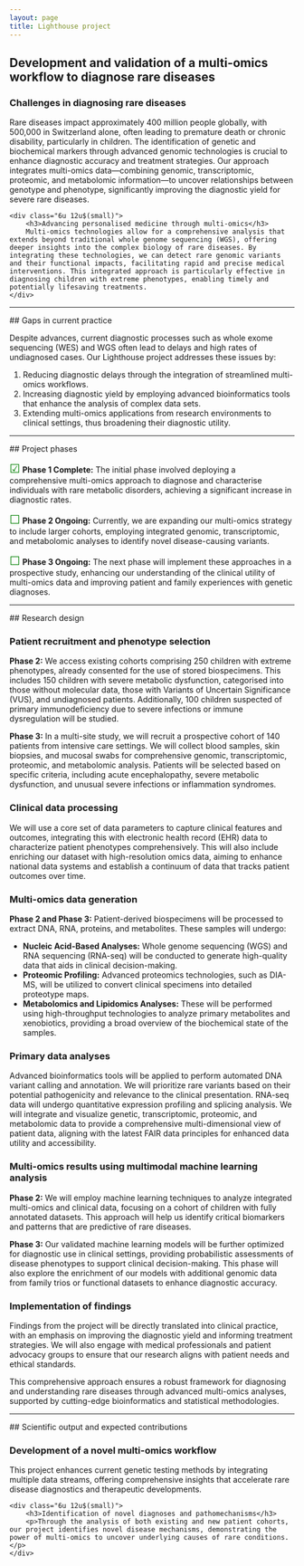 ```yaml
---
layout: page
title: Lighthouse project
---
```


## Development and validation of a multi-omics workflow to diagnose rare diseases

<div class="row">
    <div class="6u 12u$(small)">
        <h3>Challenges in diagnosing rare diseases</h3>
        Rare diseases impact approximately 400 million people globally, with 500,000 in Switzerland alone, often leading to premature death or chronic disability, particularly in children. The identification of genetic and biochemical markers through advanced genomic technologies is crucial to enhance diagnostic accuracy and treatment strategies. Our approach integrates multi-omics data—combining genomic, transcriptomic, proteomic, and metabolomic information—to uncover relationships between genotype and phenotype, significantly improving the diagnostic yield for severe rare diseases.
    </div>

    <div class="6u 12u$(small)">
        <h3>Advancing personalised medicine through multi-omics</h3>
        Multi-omics technologies allow for a comprehensive analysis that extends beyond traditional whole genome sequencing (WGS), offering deeper insights into the complex biology of rare diseases. By integrating these technologies, we can detect rare genomic variants and their functional impacts, facilitating rapid and precise medical interventions. This integrated approach is particularly effective in diagnosing children with extreme phenotypes, enabling timely and potentially lifesaving treatments.
    </div>
</div>

<hr>
## Gaps in current practice

Despite advances, current diagnostic processes such as whole exome sequencing (WES) and WGS often lead to delays and high rates of undiagnosed cases. Our Lighthouse project addresses these issues by:
1. Reducing diagnostic delays through the integration of streamlined multi-omics workflows.
2. Increasing diagnostic yield by employing advanced bioinformatics tools that enhance the analysis of complex data sets.
3. Extending multi-omics applications from research environments to clinical settings, thus broadening their diagnostic utility.

<hr>
## Project phases

<span style="color: green; font-size: 150%;">&#x2611;</span>
**Phase 1 Complete:**
The initial phase involved deploying a comprehensive multi-omics approach to diagnose and characterise individuals with rare metabolic disorders, achieving a significant increase in diagnostic rates.

<span style="color: green; font-size: 150%;">&#x2610;</span>
**Phase 2 Ongoing:**
Currently, we are expanding our multi-omics strategy to include larger cohorts, employing integrated genomic, transcriptomic, and metabolomic analyses to identify novel disease-causing variants.

<span style="color: green; font-size: 150%;">&#x2610;</span>
**Phase 3 Ongoing:**
The next phase will implement these approaches in a prospective study, enhancing our understanding of the clinical utility of multi-omics data and improving patient and family experiences with genetic diagnoses.

<hr>
## Research design

### Patient recruitment and phenotype selection

**Phase 2:** 
We access existing cohorts comprising 250 children with extreme phenotypes, already consented for the use of stored biospecimens. This includes 150 children with severe metabolic dysfunction, categorised into those without molecular data, those with Variants of Uncertain Significance (VUS), and undiagnosed patients. Additionally, 100 children suspected of primary immunodeficiency due to severe infections or immune dysregulation will be studied.

**Phase 3:** 
In a multi-site study, we will recruit a prospective cohort of 140 patients from intensive care settings. We will collect blood samples, skin biopsies, and mucosal swabs for comprehensive genomic, transcriptomic, proteomic, and metabolomic analysis. Patients will be selected based on specific criteria, including acute encephalopathy, severe metabolic dysfunction, and unusual severe infections or inflammation syndromes.

### Clinical data processing

We will use a core set of data parameters to capture clinical features and outcomes, integrating this with electronic health record (EHR) data to characterize patient phenotypes comprehensively. This will also include enriching our dataset with high-resolution omics data, aiming to enhance national data systems and establish a continuum of data that tracks patient outcomes over time.

### Multi-omics data generation 

**Phase 2 and Phase 3:** 
Patient-derived biospecimens will be processed to extract DNA, RNA, proteins, and metabolites. These samples will undergo:

- **Nucleic Acid-Based Analyses:** Whole genome sequencing (WGS) and RNA sequencing (RNA-seq) will be conducted to generate high-quality data that aids in clinical decision-making.
- **Proteomic Profiling:** Advanced proteomics technologies, such as DIA-MS, will be utilized to convert clinical specimens into detailed proteotype maps.
- **Metabolomics and Lipidomics Analyses:** These will be performed using high-throughput technologies to analyze primary metabolites and xenobiotics, providing a broad overview of the biochemical state of the samples.

### Primary data analyses

Advanced bioinformatics tools will be applied to perform automated DNA variant calling and annotation. We will prioritize rare variants based on their potential pathogenicity and relevance to the clinical presentation. RNA-seq data will undergo quantitative expression profiling and splicing analysis. We will integrate and visualize genetic, transcriptomic, proteomic, and metabolomic data to provide a comprehensive multi-dimensional view of patient data, aligning with the latest FAIR data principles for enhanced data utility and accessibility.

### Multi-omics results using multimodal machine learning analysis

**Phase 2:** 
We will employ machine learning techniques to analyze integrated multi-omics and clinical data, focusing on a cohort of children with fully annotated datasets. This approach will help us identify critical biomarkers and patterns that are predictive of rare diseases.

**Phase 3:** 
Our validated machine learning models will be further optimized for diagnostic use in clinical settings, providing probabilistic assessments of disease phenotypes to support clinical decision-making. This phase will also explore the enrichment of our models with additional genomic data from family trios or functional datasets to enhance diagnostic accuracy.

### Implementation of findings

Findings from the project will be directly translated into clinical practice, with an emphasis on improving the diagnostic yield and informing treatment strategies. We will also engage with medical professionals and patient advocacy groups to ensure that our research aligns with patient needs and ethical standards.

This comprehensive approach ensures a robust framework for diagnosing and understanding rare diseases through advanced multi-omics analyses, supported by cutting-edge bioinformatics and statistical methodologies.


<hr>
## Scientific output and expected contributions

<div class="row">
    <div class="6u 12u$(small)">
        <h3>Development of a novel multi-omics workflow</h3>
        <p>This project enhances current genetic testing methods by integrating multiple data streams, offering comprehensive insights that accelerate rare disease diagnostics and therapeutic developments.</p>
    </div>

    <div class="6u 12u$(small)">
        <h3>Identification of novel diagnoses and pathomechanisms</h3>
        <p>Through the analysis of both existing and new patient cohorts, our project identifies novel disease mechanisms, demonstrating the power of multi-omics to uncover underlying causes of rare conditions.</p>
    </div>
</div>

